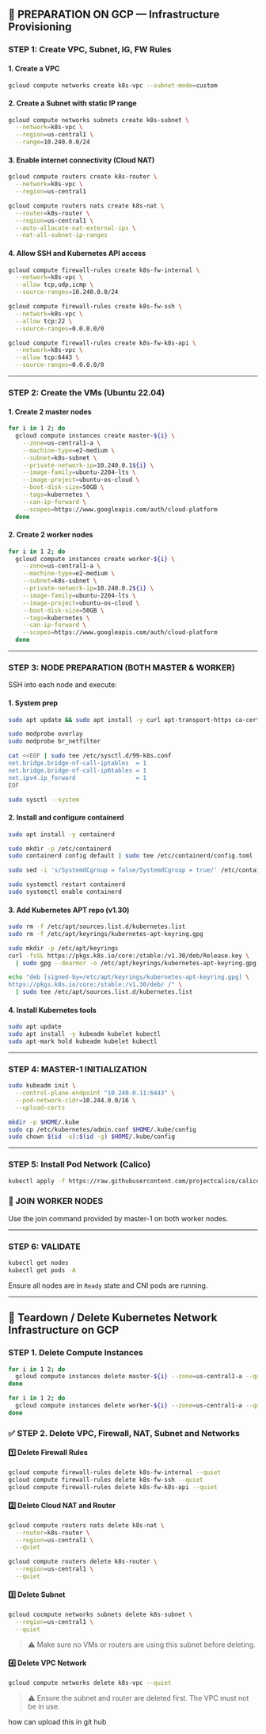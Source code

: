 ## 🔹 PREPARATION ON GCP — Infrastructure Provisioning

### STEP 1: Create VPC, Subnet, IG, FW Rules

#### 1. Create a VPC

```bash
gcloud compute networks create k8s-vpc --subnet-mode=custom
```

#### 2. Create a Subnet with static IP range

```bash
gcloud compute networks subnets create k8s-subnet \
  --network=k8s-vpc \
  --region=us-central1 \
  --range=10.240.0.0/24
```

#### 3. Enable internet connectivity (Cloud NAT)

```bash
gcloud compute routers create k8s-router \
  --network=k8s-vpc \
  --region=us-central1

gcloud compute routers nats create k8s-nat \
  --router=k8s-router \
  --region=us-central1 \
  --auto-allocate-nat-external-ips \
  --nat-all-subnet-ip-ranges
```

#### 4. Allow SSH and Kubernetes API access

```bash
gcloud compute firewall-rules create k8s-fw-internal \
  --network=k8s-vpc \
  --allow tcp,udp,icmp \
  --source-ranges=10.240.0.0/24

gcloud compute firewall-rules create k8s-fw-ssh \
  --network=k8s-vpc \
  --allow tcp:22 \
  --source-ranges=0.0.0.0/0

gcloud compute firewall-rules create k8s-fw-k8s-api \
  --network=k8s-vpc \
  --allow tcp:6443 \
  --source-ranges=0.0.0.0/0
```

---

### STEP 2: Create the VMs (Ubuntu 22.04)

#### 1. Create 2 master nodes

```bash
for i in 1 2; do
  gcloud compute instances create master-${i} \
    --zone=us-central1-a \
    --machine-type=e2-medium \
    --subnet=k8s-subnet \
    --private-network-ip=10.240.0.1${i} \
    --image-family=ubuntu-2204-lts \
    --image-project=ubuntu-os-cloud \
    --boot-disk-size=50GB \
    --tags=kubernetes \
    --can-ip-forward \
    --scopes=https://www.googleapis.com/auth/cloud-platform
  done
```

#### 2. Create 2 worker nodes

```bash
for i in 1 2; do
  gcloud compute instances create worker-${i} \
    --zone=us-central1-a \
    --machine-type=e2-medium \
    --subnet=k8s-subnet \
    --private-network-ip=10.240.0.2${i} \
    --image-family=ubuntu-2204-lts \
    --image-project=ubuntu-os-cloud \
    --boot-disk-size=50GB \
    --tags=kubernetes \
    --can-ip-forward \
    --scopes=https://www.googleapis.com/auth/cloud-platform
  done
```

---

### STEP 3: NODE PREPARATION (BOTH MASTER & WORKER)

SSH into each node and execute:

#### 1. System prep

```bash
sudo apt update && sudo apt install -y curl apt-transport-https ca-certificates gnupg lsb-release software-properties-common

sudo modprobe overlay
sudo modprobe br_netfilter

cat <<EOF | sudo tee /etc/sysctl.d/99-k8s.conf
net.bridge.bridge-nf-call-iptables  = 1
net.bridge.bridge-nf-call-ip6tables = 1
net.ipv4.ip_forward                 = 1
EOF

sudo sysctl --system
```

#### 2. Install and configure containerd

```bash
sudo apt install -y containerd

sudo mkdir -p /etc/containerd
sudo containerd config default | sudo tee /etc/containerd/config.toml

sudo sed -i 's/SystemdCgroup = false/SystemdCgroup = true/' /etc/containerd/config.toml

sudo systemctl restart containerd
sudo systemctl enable containerd
```

#### 3. Add Kubernetes APT repo (v1.30)

```bash
sudo rm -f /etc/apt/sources.list.d/kubernetes.list
sudo rm -f /etc/apt/keyrings/kubernetes-apt-keyring.gpg

sudo mkdir -p /etc/apt/keyrings
curl -fsSL https://pkgs.k8s.io/core:/stable:/v1.30/deb/Release.key \
  | sudo gpg --dearmor -o /etc/apt/keyrings/kubernetes-apt-keyring.gpg

echo "deb [signed-by=/etc/apt/keyrings/kubernetes-apt-keyring.gpg] \
https://pkgs.k8s.io/core:/stable:/v1.30/deb/ /" \
  | sudo tee /etc/apt/sources.list.d/kubernetes.list
```

#### 4. Install Kubernetes tools

```bash
sudo apt update
sudo apt install -y kubeadm kubelet kubectl
sudo apt-mark hold kubeadm kubelet kubectl
```

---

### STEP 4: MASTER-1 INITIALIZATION

```bash
sudo kubeadm init \
  --control-plane-endpoint "10.240.0.11:6443" \
  --pod-network-cidr=10.244.0.0/16 \
  --upload-certs

mkdir -p $HOME/.kube
sudo cp /etc/kubernetes/admin.conf $HOME/.kube/config
sudo chown $(id -u):$(id -g) $HOME/.kube/config
```

---

### STEP 5: Install Pod Network (Calico)

```bash
kubectl apply -f https://raw.githubusercontent.com/projectcalico/calico/v3.27.2/manifests/calico.yaml
```

### 👷 JOIN WORKER NODES

Use the join command provided by master-1 on both worker nodes.

---

### STEP 6: VALIDATE

```bash
kubectl get nodes
kubectl get pods -A
```

Ensure all nodes are in `Ready` state and CNI pods are running.

---

## 🔻 Teardown / Delete Kubernetes Network Infrastructure on GCP

### STEP 1. Delete Compute Instances

```bash
for i in 1 2; do
  gcloud compute instances delete master-${i} --zone=us-central1-a --quiet
done

for i in 1 2; do
  gcloud compute instances delete worker-${i} --zone=us-central1-a --quiet
done
```

### ✅ STEP 2. Delete VPC, Firewall, NAT, Subnet and Networks

#### 1️⃣ Delete Firewall Rules

```bash
gcloud compute firewall-rules delete k8s-fw-internal --quiet
gcloud compute firewall-rules delete k8s-fw-ssh --quiet
gcloud compute firewall-rules delete k8s-fw-k8s-api --quiet
```

#### 2️⃣ Delete Cloud NAT and Router

```bash
gcloud compute routers nats delete k8s-nat \
  --router=k8s-router \
  --region=us-central1 \
  --quiet

gcloud compute routers delete k8s-router \
  --region=us-central1 \
  --quiet
```

#### 3️⃣ Delete Subnet

```bash
gcloud cocmpute networks subnets delete k8s-subnet \
  --region=us-central1 \
  --quiet
```

> ⚠️ Make sure no VMs or routers are using this subnet before deleting.

#### 4️⃣ Delete VPC Network

```bash
gcloud compute networks delete k8s-vpc --quiet
```

> ⚠️ Ensure the subnet and router are deleted first. The VPC must not be in use.

how can upload this in git hub
